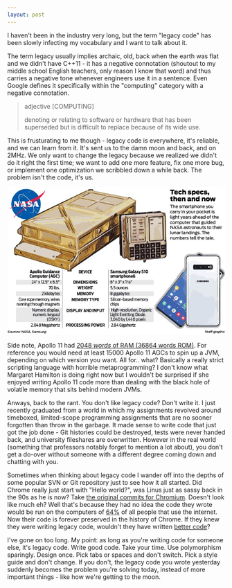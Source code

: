 ```yaml
---
layout: post
---
```


I haven't been in the industry very long, but the term "legacy code" has been
slowly infecting my vocabulary and I want to talk about it.

The term legacy usually implies archaic, old, back when the earth was flat and
we didn't have C++11 - it has a negative connotation (shoutout to my middle
school English teachers, only reason I know that word) and thus carries a
negative tone whenever engineers use it in a sentence. Even Google defines it
specifically within the "computing" category with a negative connotation.

> adjective [COMPUTING]
>
> denoting or relating to software or hardware that has been superseded but is
> difficult to replace because of its wide use.

This is frusturating to me though - legacy code is everywhere, it's reliable,
and we can learn from it. It's sent us to the damn moon and back, and on 2MHz.
We only want to change the legacy because we realized we didn't do it right the
first time; we want to add one more feature, fix one more bug, or implement one
optimization we scribbled down a while back. The problem isn't the code, it's
us.

![there's a picture here, I swear](/assets/apollo11_comparison.jpg)

Side note, Apollo 11 had [2048 _words_ of RAM (36864 words
ROM)](https://en.wikipedia.org/wiki/Apollo_Guidance_Computer). For reference you
would need at least 15000 Apollo 11 AGCs to spin up a JVM, depending on which
version you want. All for.. what? Basically a really strict scripting language
with horrible metaprogramming? I don't know what Margaret Hamilton is doing
right now but I wouldn't be surprised if she enjoyed writing Apollo 11 code more
than dealing with the black hole of volatile memory that sits behind modern
JVMs.

Anways, back to the rant. You don't like legacy code? Don't write it. I just
recently graduated from a world in which my assignments revolved around
timeboxed, limited-scope programming assignments that are no sooner forgotten
than throw in the garbage. It made sense to write code that just got the job
done - Git histories could be destroyed, tests were never handed back, and
university fileshares are overwritten. However in the real world (something that
professors notably forget to mention a lot about), you don't get a do-over
without someone with a different degree coming down and chatting with you.

Sometimes when thinking about legacy code I wander off into the depths of some
popular SVN or Git repository just to see how it all started. Did Chrome really
just start with "Hello world?", was Linus just as sassy back in the 90s as he is
now? Take [the original commits for
Chromium](https://github.com/chromium/chromium/commits/master?after=893d2bf2d93235c2dfba55b9b3dc4dfe673e612a+904570).
Doesn't look like much eh? Well that's because they had no idea the code they
wrote would be run on the computers of [64%](https://gs.statcounter.com/) of all
people that use the internet. Now their code is forever preserved in the history
of Chrome. If they knew they were writing legacy code, wouldn't they have
written [better
code](https://github.com/chromium/chromium/commit/b98cb228710ec0afcd2f0470fc43140772c8c0c9)?

I've gone on too long. My point: as long as you're writing code for someone
else, it's legacy code. Write good code. Take your time. Use polymorphism
sparingly. Design once. Pick tabs or spaces and don't switch. Pick a style guide
and don't change. If you don't, the legacy code you wrote yesterday suddenly
becomes the problem you're solving today, instead of more important things -
like how we're getting to the moon.
